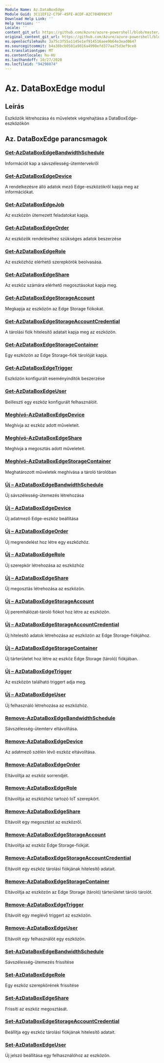 ```yaml
---
Module Name: Az.DataBoxEdge
Module Guid: 3C11EF12-C79F-45FE-ACDF-A2C784D99C97
Download Help Link: ''
Help Version: ''
Locale: ''
content_git_url: https://github.com/Azure/azure-powershell/blob/master/src/DataBoxEdge/DataBoxEdge/help/Az.DataBoxEdge.md
original_content_git_url: https://github.com/Azure/azure-powershell/blob/master/src/DataBoxEdge/DataBoxEdge/help/Az.DataBoxEdge.md
ms.openlocfilehash: 3a75c3f55a1145e1ef914516aee9b64e3ead0647
ms.sourcegitcommit: b4a38bcb0501a9016a4998efd377aa75d3ef9ce8
ms.translationtype: MT
ms.contentlocale: hu-HU
ms.lasthandoff: 10/27/2020
ms.locfileid: "94298874"
---
```

# Az. DataBoxEdge modul
## Leírás
Eszközök létrehozása és műveletek végrehajtása a DataBoxEdge-eszközökön

## Az. DataBoxEdge parancsmagok
### [Get-AzDataBoxEdgeBandwidthSchedule](Get-AzDataBoxEdgeBandwidthSchedule.md)
Információt kap a sávszélesség-ütemtervekről

### [Get-AzDataBoxEdgeDevice](Get-AzDataBoxEdgeDevice.md)
A rendelkezésre álló adatok mező Edge-eszközökről kapja meg az információkat.

### [Get-AzDataBoxEdgeJob](Get-AzDataBoxEdgeJob.md)
Az eszközön ütemezett feladatokat kapja.

### [Get-AzDataBoxEdgeOrder](Get-AzDataBoxEdgeOrder.md)
Az eszközök rendeléséhez szükséges adatok beszerzése

### [Get-AzDataBoxEdgeRole](Get-AzDataBoxEdgeRole.md)
Az eszközhöz elérhető szerepkörök beolvasása.

### [Get-AzDataBoxEdgeShare](Get-AzDataBoxEdgeShare.md)
Az eszköz számára elérhető megosztásokat kapja meg.

### [Get-AzDataBoxEdgeStorageAccount](Get-AzDataBoxEdgeStorageAccount.md)
Megkapja az eszközön az Edge Storage fiókokat.

### [Get-AzDataBoxEdgeStorageAccountCredential](Get-AzDataBoxEdgeStorageAccountCredential.md)
A tárolási fiók hitelesítő adatait kapja meg az eszközön.

### [Get-AzDataBoxEdgeStorageContainer](Get-AzDataBoxEdgeStorageContainer.md)
Egy eszközön az Edge Storage-fiók tárolóját kapja.

### [Get-AzDataBoxEdgeTrigger](Get-AzDataBoxEdgeTrigger.md)
Eszközön konfigurált eseményindítók beszerzése
 

### [Get-AzDataBoxEdgeUser](Get-AzDataBoxEdgeUser.md)
Beilleszti egy eszköz konfigurált felhasználóit.

### [Meghívó-AzDataBoxEdgeDevice](Invoke-AzDataBoxEdgeDevice.md)
Meghívja az eszköz adott műveleteit.

### [Meghívó-AzDataBoxEdgeShare](Invoke-AzDataBoxEdgeShare.md)
Meghívja a megosztás adott műveleteit.

### [Meghívó-AzDataBoxEdgeStorageContainer](Invoke-AzDataBoxEdgeStorageContainer.md)
Meghatározott műveletek meghívása a tároló tárolóban

### [Új – AzDataBoxEdgeBandwidthSchedule](New-AzDataBoxEdgeBandwidthSchedule.md)
Új sávszélesség-ütemezés létrehozása

### [Új – AzDataBoxEdgeDevice](New-AzDataBoxEdgeDevice.md)
Új adatmező Edge-eszköz beállítása

### [Új – AzDataBoxEdgeOrder](New-AzDataBoxEdgeOrder.md)
Új megrendelést hoz létre egy eszközhöz.

### [Új – AzDataBoxEdgeRole](New-AzDataBoxEdgeRole.md)
Új szerepkör létrehozása az eszközhöz

### [Új – AzDataBoxEdgeShare](New-AzDataBoxEdgeShare.md)
Új megosztás létrehozása az eszközön.

### [Új – AzDataBoxEdgeStorageAccount](New-AzDataBoxEdgeStorageAccount.md)
Új peremhálózat-tároló fiókot hoz létre az eszközön.

### [Új – AzDataBoxEdgeStorageAccountCredential](New-AzDataBoxEdgeStorageAccountCredential.md)
Új hitelesítő adatok létrehozása az eszközön az Edge Storage-fiókjához.

### [Új – AzDataBoxEdgeStorageContainer](New-AzDataBoxEdgeStorageContainer.md)
Új tárterületet hoz létre az eszköz Edge Storage (tároló) fiókjában.

### [Új – AzDataBoxEdgeTrigger](New-AzDataBoxEdgeTrigger.md)
Az eszközön található triggert adja meg.

### [Új – AzDataBoxEdgeUser](New-AzDataBoxEdgeUser.md)
Új felhasználó létrehozása az eszközhöz.

### [Remove-AzDataBoxEdgeBandwidthSchedule](Remove-AzDataBoxEdgeBandwidthSchedule.md)
Sávszélesség-ütemterv eltávolítása.

### [Remove-AzDataBoxEdgeDevice](Remove-AzDataBoxEdgeDevice.md)
Az adatmező szélén lévő eszköz eltávolítása.

### [Remove-AzDataBoxEdgeOrder](Remove-AzDataBoxEdgeOrder.md)
Eltávolítja az eszköz sorrendjét.

### [Remove-AzDataBoxEdgeRole](Remove-AzDataBoxEdgeRole.md)
Eltávolítja az eszközhöz tartozó IoT szerepkört.

### [Remove-AzDataBoxEdgeShare](Remove-AzDataBoxEdgeShare.md)
Eltávolít egy megosztást az eszközről.

### [Remove-AzDataBoxEdgeStorageAccount](Remove-AzDataBoxEdgeStorageAccount.md)
Eltávolítja az eszköz Edge Storage-fiókját.

### [Remove-AzDataBoxEdgeStorageAccountCredential](Remove-AzDataBoxEdgeStorageAccountCredential.md)
Eltávolít egy eszköz tárolási fiókjának hitelesítő adatait.

### [Remove-AzDataBoxEdgeStorageContainer](Remove-AzDataBoxEdgeStorageContainer.md)
Eltávolítja az eszközön az Edge Storage (tároló) tárterületet tároló tárolót.

### [Remove-AzDataBoxEdgeTrigger](Remove-AzDataBoxEdgeTrigger.md)
Eltávolít egy meglévő triggert az eszközön.

### [Remove-AzDataBoxEdgeUser](Remove-AzDataBoxEdgeUser.md)
Eltávolít egy felhasználót egy eszközön.

### [Set-AzDataBoxEdgeBandwidthSchedule](Set-AzDataBoxEdgeBandwidthSchedule.md)
Sávszélesség-ütemezés frissítése

### [Set-AzDataBoxEdgeRole](Set-AzDataBoxEdgeRole.md)
Egy eszköz szerepkörének frissítése

### [Set-AzDataBoxEdgeShare](Set-AzDataBoxEdgeShare.md)
Frissíti az eszköz megosztását.

### [Set-AzDataBoxEdgeStorageAccountCredential](Set-AzDataBoxEdgeStorageAccountCredential.md)
Beállítja egy eszköz tárolási fiókjának hitelesítő adatait.

### [Set-AzDataBoxEdgeUser](Set-AzDataBoxEdgeUser.md)
Új jelszó beállítása egy felhasználóhoz az eszközön.

